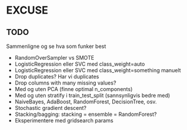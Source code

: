 # EXCUSE

## TODO
Sammenligne og se hva som funker best

- RandomOverSampler vs SMOTE
- LogisticRegression eller SVC med class_weight=auto
- LogisticRegression eller SVC med class_weight=something manuelt
- Drop duplicates? Har vi duplicates
- Drop columns with many missing values?
- Med og uten PCA (finne optimal n_components)
- Med og uten stratify i train_test_split (sannsynligvis bedre med)
- NaiveBayes, AdaBoost, RandomForest, DecisionTree, osv.
- Stochastic gradient descent?
- Stacking/bagging: stacking = ensemble = RandomForest?
- Eksperimentere med gridsearch params
